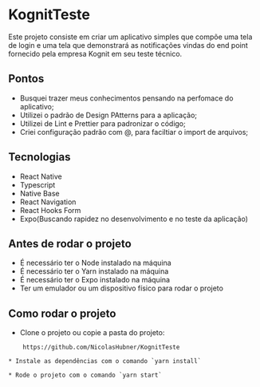 # KognitTeste

Este projeto consiste em criar um aplicativo simples que compõe uma tela de login e uma tela que demonstrará as notificações vindas do end point fornecido pela empresa Kognit em seu teste técnico.

## Pontos

* Busquei trazer meus conhecimentos pensando na perfomace do aplicativo;
* Utilizei o padrão de Design PAtterns para a aplicação;
* Utilizei de Lint e Prettier para padronizar o código;
* Criei configuração padrão com @, para faciltiar o import de arquivos;

## Tecnologias

* React Native
* Typescript
* Native Base
* React Navigation
* React Hooks Form
* Expo(Buscando rapidez no desenvolvimento e no teste da aplicação)

## Antes de rodar o projeto

* É necessário ter o Node instalado na máquina
* É necessário ter o Yarn instalado na máquina
* É necessário ter o Expo instalado na máquina
* Ter um emulador ou um dispositivo físico para rodar o projeto

## Como rodar o projeto

* Clone o projeto ou copie a pasta do projeto:
```
    https://github.com/NicolasHubner/KognitTeste
```
```
* Instale as dependências com o comando `yarn install`
```
```
* Rode o projeto com o comando `yarn start`
```
